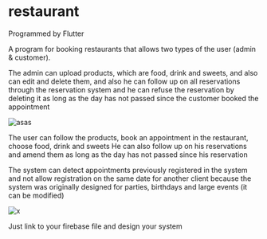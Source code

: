 # restaurant

Programmed by Flutter 

A program for booking restaurants that allows two types of the user (admin & customer).

The admin can upload products, which are food, drink and sweets, and also can edit and delete them, and also he can follow up on all reservations through the reservation system and he can refuse the reservation by deleting it as long as the day has not passed since the customer booked the appointment


![asas](https://user-images.githubusercontent.com/90855419/169681765-e868a8f0-8b5a-4b6a-b294-277763dd3537.png)



The user can follow the products, book an appointment in the restaurant, choose food, drink and sweets
He can also follow up on his reservations and amend them as long as the day has not passed since his reservation

The system can detect appointments previously registered in the system and not allow registration on the same date for another client because the system was originally designed for parties, birthdays and large events (it can be modified)


![x](https://user-images.githubusercontent.com/90855419/169681819-9ac52c9a-d77c-4270-9c6d-08a74b553f24.png)


Just link to your firebase file and design your system
